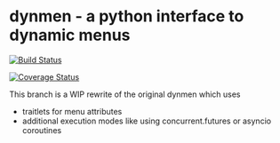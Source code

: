 # dynmen - a python interface to dynamic menus

[![Build Status](https://travis-ci.org/frostidaho/dynmen.svg?branch=async)](https://travis-ci.org/frostidaho/dynmen)

[![Coverage Status](https://coveralls.io/repos/github/frostidaho/dynmen/badge.svg?branch=async)](https://coveralls.io/github/frostidaho/dynmen?branch=async)

This branch is a WIP rewrite of the original dynmen which uses
- traitlets for menu attributes
- additional execution modes like using concurrent.futures or asyncio coroutines


